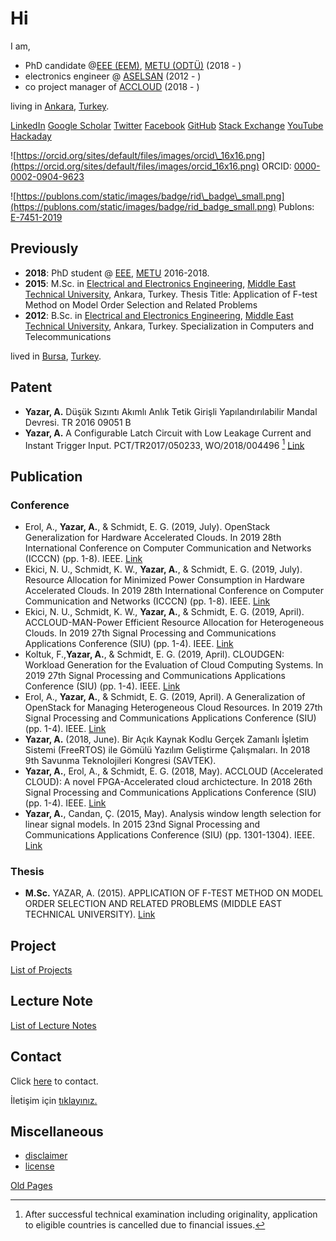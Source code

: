 # Hi

I am,

- PhD candidate @[EEE (EEM)](http://eee.metu.edu.tr/), [METU (ODTÜ)](https://www.metu.edu.tr/) (2018 - )
- electronics engineer @ [ASELSAN](http://www.aselsan.com/) (2012 - )
- co project manager of [ACCLOUD](http://accloud.eee.metu.edu.tr) (2018 - )

living in [Ankara](https://en.wikipedia.org/wiki/Ankara),
[Turkey](https://en.wikipedia.org/wiki/Turkey).

[LinkedIn](http://www.linkedin.com/in/alperyazar) [Google Scholar](https://scholar.google.com.tr/citations?hl=tr&user=yLCD7acAAAAJ)
[Twitter](http://twitter.com/alper_yazar)
[Facebook](https://www.facebook.com/alperyazarcom)
[GitHub](https://github.com/alperyazar) [Stack Exchange](http://stackexchange.com/users/1966184/alper-y)
[YouTube](https://www.youtube.com/user/alperyazar)
[Hackaday](http://hackaday.io/ayazar)

![https://orcid.org/sites/default/files/images/orcid\_16x16.png](https://orcid.org/sites/default/files/images/orcid_16x16.png)
ORCID: [0000-0002-0904-9623](https://orcid.org/0000-0002-0904-9623)

![https://publons.com/static/images/badge/rid\_badge\_small.png](https://publons.com/static/images/badge/rid_badge_small.png)
Publons: [E-7451-2019](https://publons.com/researcher/E-7451-2019/)

## Previously

- **2018**: PhD student @ [EEE](http://eee.metu.edu.tr/),
  [METU](https://www.metu.edu.tr/) 2016-2018.
- **2015**: M.Sc. in [Electrical and Electronics
  Engineering](http://eee.metu.edu.tr/), [Middle East Technical
  University](https://www.metu.edu.tr/), Ankara, Turkey. Thesis Title:
  Application of F-test Method on Model Order Selection and Related
  Problems
- **2012**: B.Sc. in [Electrical and Electronics
  Engineering](http://eee.metu.edu.tr/), [Middle East Technical
  University](https://www.metu.edu.tr/), Ankara, Turkey.
  Specialization in Computers and Telecommunications

lived in [Bursa](https://en.wikipedia.org/wiki/Bursa),
[Turkey](https://en.wikipedia.org/wiki/Turkey).

## Patent

- **Yazar, A.** Düşük Sızıntı Akımlı Anlık Tetik Girişli
  Yapılandırılabilir Mandal Devresi. TR 2016 09051 B
- **Yazar, A.** A Configurable Latch Circuit with Low Leakage Current
  and Instant Trigger Input. PCT/TR2017/050233, WO/2018/004496 [^1]
  [Link](https://patentscope.wipo.int/search/en/detail.jsf?docId=WO2018004496)

## Publication

### Conference

- Erol, A., **Yazar, A.**, & Schmidt, E. G. (2019, July). OpenStack
  Generalization for Hardware Accelerated Clouds. In 2019 28th
  International Conference on Computer Communication and Networks
  (ICCCN) (pp. 1-8). IEEE.
  [Link](https://doi.org/10.1109/ICCCN.2019.8847115)
- Ekici, N. U., Schmidt, K. W., **Yazar, A.**, & Schmidt, E. G. (2019,
  July). Resource Allocation for Minimized Power Consumption in
  Hardware Accelerated Clouds. In 2019 28th International Conference
  on Computer Communication and Networks (ICCCN) (pp. 1-8). IEEE.
  [Link](https://doi.org/10.1109/ICCCN.2019.8847159)
- Ekici, N. U., Schmidt, K. W., **Yazar, A.**, & Schmidt, E. G. (2019,
  April). ACCLOUD-MAN-Power Efficient Resource Allocation for
  Heterogeneous Clouds. In 2019 27th Signal Processing and
  Communications Applications Conference (SIU) (pp. 1-4). IEEE.
  [Link](https://doi.org/10.1109/SIU.2019.8806247)
- Koltuk, F.,**Yazar, A.**, & Schmidt, E. G. (2019, April).
  CLOUDGEN: Workload Generation for the Evaluation of Cloud Computing
  Systems. In 2019 27th Signal Processing and Communications
  Applications Conference (SIU) (pp. 1-4). IEEE.
  [Link](https://doi.org/10.1109/SIU.2019.8806358)
- Erol, A., **Yazar, A.**, & Schmidt, E. G. (2019, April). A
  Generalization of OpenStack for Managing Heterogeneous Cloud
  Resources. In 2019 27th Signal Processing and Communications
  Applications Conference (SIU) (pp. 1-4). IEEE.
  [Link](https://doi.org/10.1109/SIU.2019.8806551)
- **Yazar, A.** (2018, June). Bir Açık Kaynak Kodlu Gerçek Zamanlı
  İşletim Sistemi (FreeRTOS) ile Gömülü Yazılım Geliştirme
  Çalışmaları. In 2018 9th Savunma Teknolojileri Kongresi (SAVTEK).
- **Yazar, A.**, Erol, A., & Schmidt, E. G. (2018, May). ACCLOUD
  (Accelerated CLOUD): A novel FPGA-Accelerated cloud archictecture.
  In 2018 26th Signal Processing and Communications Applications
  Conference (SIU) (pp. 1-4). IEEE.
  [Link](https://doi.org/10.1109/SIU.2018.8404548)
- **Yazar, A.**, Candan, Ç. (2015, May). Analysis window length
selection for linear signal models. In 2015 23nd Signal Processing
and Communications Applications Conference (SIU) (pp. 1301-1304).
IEEE. [Link](https://doi.org/10.1109/SIU.2015.7130078)

### Thesis

- **M.Sc.** YAZAR, A. (2015). APPLICATION OF F-TEST METHOD ON MODEL
  ORDER SELECTION AND RELATED PROBLEMS (MIDDLE EAST TECHNICAL
  UNIVERSITY).
[Link](http://library.metu.edu.tr/search~S4?/cV.EE+.15-53/cv.ee+.15+53/-3%2C-1%2C0%2CE/frameset&FF=cv.ee+.15+53&1%2C1%2C)

## Project

[List of Projects](/project/start)

## Lecture Note

[List of Lecture Notes](/lecture/start)

## Contact

Click [here](contact) to contact.

İletişim için [tıklayınız.](contact)

## Miscellaneous

- [disclaimer](disclaimer)
- [license](license)

[Old Pages](https://www.alperyazar.com/old)

[^1]: After successful technical examination including originality, application to eligible countries is cancelled due to financial issues.
